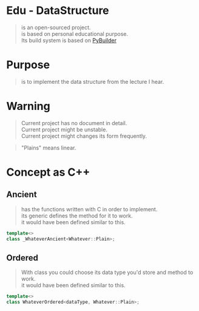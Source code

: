 # Edu - DataStructure
> is an open-sourced project.  
> is based on personal educational purpose.  
> Its build system is based on [PyBuilder](https://github.com/yuisanae2f/pyBuilder) 

# Purpose
> is to implement the data structure from the lecture I hear.

# Warning
> Current project has no document in detail.  
> Current project might be unstable.  
> Current project might changes its form frequently.  

> "Plains" means linear.

# Concept as C++
## Ancient
> has the functions written with C in order to implement.  
> its generic defines the method for it to work.  
> it would have been defined similar to this.
```cpp
template<>
class _WhateverAncient<Whatever::Plain>;
```

## Ordered
> With class you could choose its data type you'd store and method to work.  
> it would have been defined similar to this.
```cpp
template<>
class WhateverOrdered<dataType, Whatever::Plain>;
```